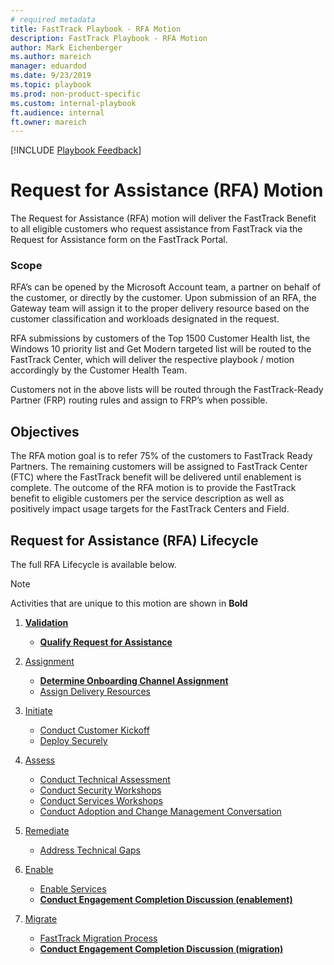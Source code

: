 ```yaml
---  
# required metadata  
title: FastTrack Playbook - RFA Motion
description: FastTrack Playbook - RFA Motion
author: Mark Eichenberger
ms.author: mareich
manager: eduardod  
ms.date: 9/23/2019  
ms.topic: playbook  
ms.prod: non-product-specific  
ms.custom: internal-playbook  
ft.audience: internal  
ft.owner: mareich
---  
```

[!INCLUDE [Playbook Feedback](./includes/questions-feedback.md)]

# Request for Assistance (RFA) Motion

The Request for Assistance (RFA) motion will deliver the FastTrack
Benefit to all eligible customers who request assistance from FastTrack
via the Request for Assistance form on the FastTrack Portal.

### Scope

RFA’s can be opened by the Microsoft Account team, a partner on behalf
of the customer, or directly by the customer. Upon submission of an RFA,
the Gateway team will assign it to the proper delivery resource based on
the customer classification and workloads designated in the request.

RFA submissions by customers of the Top 1500 Customer Health list, the
Windows 10 priority list and Get Modern targeted list will be routed to
the FastTrack Center, which will deliver the respective playbook /
motion accordingly by the Customer Health Team.

Customers not in the above lists will be routed through the
FastTrack-Ready Partner (FRP) routing rules and assign to FRP’s when possible.

## Objectives

The RFA motion goal is to refer 75% of the customers to FastTrack Ready Partners. The remaining customers will be assigned to FastTrack Center (FTC) where the FastTrack benefit will be delivered until enablement is complete. The outcome of the RFA motion is to provide the FastTrack benefit to eligible customers per the service description as well as positively impact usage targets for the FastTrack Centers and Field.

## Request for Assistance (RFA) Lifecycle

The full RFA Lifecycle is available below.

>[!Note] 
>Activities that are unique to this motion are shown in **Bold**

1.  **[Validation](./phase-validation.md)**
      - **[Qualify Request for Assistance](./validation-qualify-rfa.md)**

2.  [Assignment](./phase-assignment.md)
      - **[Determine Onboarding Channel Assignment](assignment-determine-onboarding-channel-assignment.md)**
      - [Assign Delivery Resources](./assignment-assign-delivery-resources.md)

3.  [Initiate](./phase-initiate.md)
      - [Conduct Customer Kickoff](./initiate-conduct-customer-kickoff.md)
      - [Deploy Securely](./initiate-deploy-securely.md)

4.  [Assess](./phase-assess.md)
      - [Conduct Technical Assessment](./assess-conduct-technical-assessment.md)
      - [Conduct Security Workshops](./assess-conduct-security-workshops.md)
      - [Conduct Services Workshops](./assess-conduct-services-workshops.md)
      - [Conduct Adoption and Change Management Conversation](./assess-conduct-adoption-and-change-management-conversation.md)

5.  [Remediate](./phase-remediate.md)
      - [Address Technical Gaps](./remediate-address-technical-gaps.md)

6.  [Enable](./phase-enable.md)
      - [Enable Services](./enable-enable-services.md)
      -  [**Conduct Engagement Completion Discussion (enablement)**](enable-conduct-engagement-completion-discussion.md)

7.  [Migrate](./phase-migrate.md)
      - [FastTrack Migration Process](./migrate-migration.md)
      - [**Conduct Engagement Completion Discussion (migration)**](migrate-conduct-engagement-completion-discussion.md)



